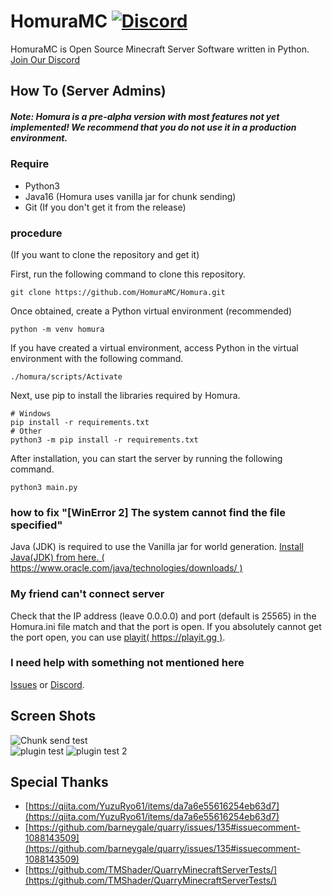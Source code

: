 # HomuraMC [![Discord](https://img.shields.io/discord/1141329766889300070.svg?label=&logo=discord&logoColor=ffffff&color=7389D8&labelColor=6A7EC2)](https://discord.gg/967gvTTEWc)
HomuraMC is Open Source Minecraft Server Software written in Python.  
[Join Our Discord](https://discord.gg/967gvTTEWc)
## How To (Server Admins)
##### Note: Homura is a pre-alpha version with most features not yet implemented! We recommend that you do not use it in a production environment. 
### Require
* Python3
* Java16 (Homura uses vanilla jar for chunk sending)
* Git (If you don't get it from the release)
### procedure
(If you want to clone the repository and get it)

First, run the following command to clone this repository.
```
git clone https://github.com/HomuraMC/Homura.git
```
Once obtained, create a Python virtual environment (recommended)
```
python -m venv homura
```
If you have created a virtual environment, access Python in the virtual environment with the following command.
```
./homura/scripts/Activate
```
Next, use pip to install the libraries required by Homura.
```
# Windows
pip install -r requirements.txt
# Other
python3 -m pip install -r requirements.txt
```
After installation, you can start the server by running the following command.
```
python3 main.py
```

### how to fix "[WinError 2] The system cannot find the file specified"
Java (JDK) is required to use the Vanilla jar for world generation.
[Install Java(JDK) from here. ( https://www.oracle.com/java/technologies/downloads/ )](https://www.oracle.com/java/technologies/downloads/)

### My friend can't connect server
Check that the IP address (leave 0.0.0.0) and port (default is 25565) in the Homura.ini file match and that the port is open. If you absolutely cannot get the port open, you can use [playit( https://playit.gg )](https://playit.gg/).

### I need help with something not mentioned here
[Issues](https://github.com/HomuraMC/Homura/issues) or [Discord](https://discord.gg/967gvTTEWc).

## Screen Shots
![Chunk send test](https://cdn.discordapp.com/attachments/1141329767858196522/1163013839932112987/image.png?ex=653e080b&is=652b930b&hm=7dcf4c7fb4ccfb8c7143032305758ab179d690f00d7ee3ac2684f9cfdefa9476&)  
![plugin test](https://cdn.discordapp.com/attachments/1141329767858196522/1162564910253879416/image.png?ex=653c65f2&is=6529f0f2&hm=d92e2095fad488ea43bb54c094ea6edfc968a84b865283ed6d1b3d85821c6ee9&)
![plugin test 2](https://cdn.discordapp.com/attachments/1141329767858196522/1162565031901282324/image.png?ex=653c660f&is=6529f10f&hm=48022d707ae097bc4c75a2df44efb9cf0be58272471aec67d92002d34cb65cf6&)

## Special Thanks
- [https://qiita.com/YuzuRyo61/items/da7a6e55616254eb63d7](https://qiita.com/YuzuRyo61/items/da7a6e55616254eb63d7)
- [https://github.com/barneygale/quarry/issues/135#issuecomment-1088143509](https://github.com/barneygale/quarry/issues/135#issuecomment-1088143509)
- [https://github.com/TMShader/QuarryMinecraftServerTests/](https://github.com/TMShader/QuarryMinecraftServerTests/)